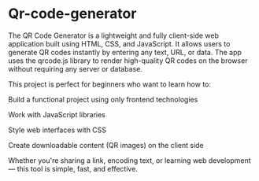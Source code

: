 # Qr-code-generator
The QR Code Generator is a lightweight and fully client-side web application built using HTML, CSS, and JavaScript. It allows users to generate QR codes instantly by entering any text, URL, or data. The app uses the qrcode.js library to render high-quality QR codes on the browser without requiring any server or database.

This project is perfect for beginners who want to learn how to:

Build a functional project using only frontend technologies

Work with JavaScript libraries

Style web interfaces with CSS

Create downloadable content (QR images) on the client side

Whether you're sharing a link, encoding text, or learning web development — this tool is simple, fast, and effective.

